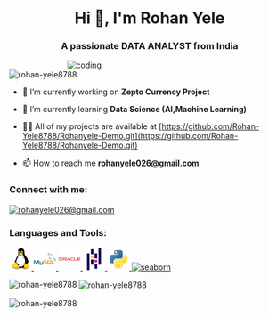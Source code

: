 
<h1 align="center">Hi 👋, I'm Rohan Yele</h1>
<h3 align="center">A passionate DATA ANALYST from India</h3>
<img align="right"alt="coding"width="400" src="https://camo.githubusercontent.com/2366b34bb903c09617990fb5fff4622f3e941349e846ddb7e73df872a9d21233/68747470733a2f2f63646e2e6472696262626c652e636f6d2f75736572732f3733303730332f73637265656e73686f74732f363538313234332f6176656e746f2e676966">

<p align="left"> <img src="https://komarev.com/ghpvc/?username=rohan-yele8788&label=Profile%20views&color=0e75b6&style=flat" alt="rohan-yele8788" /> </p>

- 🔭 I’m currently working on **Zepto Currency Project**

- 🌱 I’m currently learning **Data Science (AI,Machine Learning)**

- 👨‍💻 All of my projects are available at [https://github.com/Rohan-Yele8788/Rohanyele-Demo.git](https://github.com/Rohan-Yele8788/Rohanyele-Demo.git)

- 📫 How to reach me **rohanyele026@gmail.com**

<h3 align="left">Connect with me:</h3>
<p align="left">
<a href="https://linkedin.com/in/rohanyele026@gmail.com" target="blank"><img align="center" src="https://raw.githubusercontent.com/rahuldkjain/github-profile-readme-generator/master/src/images/icons/Social/linked-in-alt.svg" alt="rohanyele026@gmail.com" height="30" width="40" /></a>
</p>

<h3 align="left">Languages and Tools:</h3>
<p align="left"> <a href="https://www.linux.org/" target="_blank" rel="noreferrer"> <img src="https://raw.githubusercontent.com/devicons/devicon/master/icons/linux/linux-original.svg" alt="linux" width="40" height="40"/> </a> <a href="https://www.mysql.com/" target="_blank" rel="noreferrer"> <img src="https://raw.githubusercontent.com/devicons/devicon/master/icons/mysql/mysql-original-wordmark.svg" alt="mysql" width="40" height="40"/> </a> <a href="https://www.oracle.com/" target="_blank" rel="noreferrer"> <img src="https://raw.githubusercontent.com/devicons/devicon/master/icons/oracle/oracle-original.svg" alt="oracle" width="40" height="40"/> </a> <a href="https://pandas.pydata.org/" target="_blank" rel="noreferrer"> <img src="https://raw.githubusercontent.com/devicons/devicon/2ae2a900d2f041da66e950e4d48052658d850630/icons/pandas/pandas-original.svg" alt="pandas" width="40" height="40"/> </a> <a href="https://www.python.org" target="_blank" rel="noreferrer"> <img src="https://raw.githubusercontent.com/devicons/devicon/master/icons/python/python-original.svg" alt="python" width="40" height="40"/> </a> <a href="https://seaborn.pydata.org/" target="_blank" rel="noreferrer"> <img src="https://seaborn.pydata.org/_images/logo-mark-lightbg.svg" alt="seaborn" width="40" height="40"/> </a> </p>

<p><img align="left" src="https://github-readme-stats.vercel.app/api/top-langs?username=rohan-yele8788&show_icons=true&locale=en&layout=compact" alt="rohan-yele8788" /></p>

<p>&nbsp;<img align="center" src="https://github-readme-stats.vercel.app/api?username=rohan-yele8788&show_icons=true&locale=en" alt="rohan-yele8788" /></p>

<p><img align="center" src="https://github-readme-streak-stats.herokuapp.com/?user=rohan-yele8788&" alt="rohan-yele8788" /></p>
